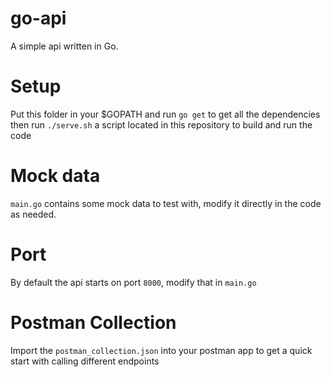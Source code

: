 # go-api
A simple api written in Go.

# Setup
Put this folder in your $GOPATH and run `go get` to get all the dependencies then run `./serve.sh` a script located in this repository to build and run the code

# Mock data
`main.go` contains some mock data to test with, modify it directly in the code as needed.

# Port
By default the api starts on port `8000`, modify that in `main.go`

# Postman Collection
Import the `postman_collection.json` into your postman app to get a quick start with calling different endpoints